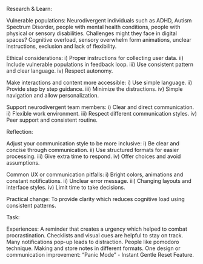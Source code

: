 Research & Learn:

Vulnerable populations: Neurodivergent individuals such as ADHD, Autism Spectrum Disorder, people with mental health conditions, people with physical or sensory disabilities.
Challenges might they face in digital spaces?
Cognitive overload, sensory overwhelm form animations, unclear instructions, exclusion and lack of flexibility.

Ethical considerations:
i) Proper instructions for collecting user data.
ii) Include vulnerable populations in feedback loop.
iii) Use consistent pattern and clear language.
iv) Respect autonomy.

Make interactions and content more accessible:
i) Use simple language.
ii) Provide step by step guidance.
iii) Minimize the distractions.
iv) Simple navigation and allow personalization.

Support neurodivergent team members:
i) Clear and direct communication.
ii) Flexible work environment.
iii) Respect different communication styles.
iv) Peer support and consistent routine.

Reflection:

Adjust your communication style to be more inclusive:
i) Be clear and concise through communication.
ii) Use structured formats for easier processing.
iii) Give extra time to respond.
iv) Offer choices and avoid assumptions.

Common UX or communication pitfalls:
i) Bright colors, animations and constant notifications.
ii) Unclear error message.
iii) Changing layouts and interface styles.
iv) Limit time to take decisions.

Practical change: To provide clarity which reduces cognitive load using consistent patterns.

Task:

Experiences: A reminder that creates a urgency which helped to combat procrastination. Checklists and visual cues are helpful to stay on track. Many notifications pop-up leads to distraction. People like pomodoro technique. Making and store notes in different formats.
One design or communication improvement: “Panic Mode” - Instant Gentle Reset Feature.
